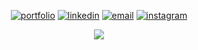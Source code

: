 <div align="center">

  [![portfolio](https://img.shields.io/badge/portfolio-000?style=for-the-badge&logo=ko-fi&logoColor=ffffff&color=161b22)](https://bandicootfolio.web.app/#/)
  [![linkedin](https://img.shields.io/badge/linkedin-000?style=for-the-badge&logo=linkedin&logoColor=ffffff&color=161b22)](https://www.linkedin.com/in/josuehoenicka/)
  [![email](https://img.shields.io/badge/gmail-000?style=for-the-badge&logo=gmail&logoColor=ffffff&color=161b22)](https://mail.google.com/mail/?view=cm&fs=1&to=josuee.vzla%40gmail.com)
  [![instagram](https://img.shields.io/badge/instagram-000?style=for-the-badge&logo=instagram&logoColor=ffffff&color=161b22)](https://www.instagram.com/josuehoenicka/?hl=es)
 
 <div align="center">
   
   ![](https://github-readme-streak-stats.herokuapp.com/?user=josuehoenicka&theme=dark&hide_border=true)
  
  </div>
   
   
</div>
  
  

  




